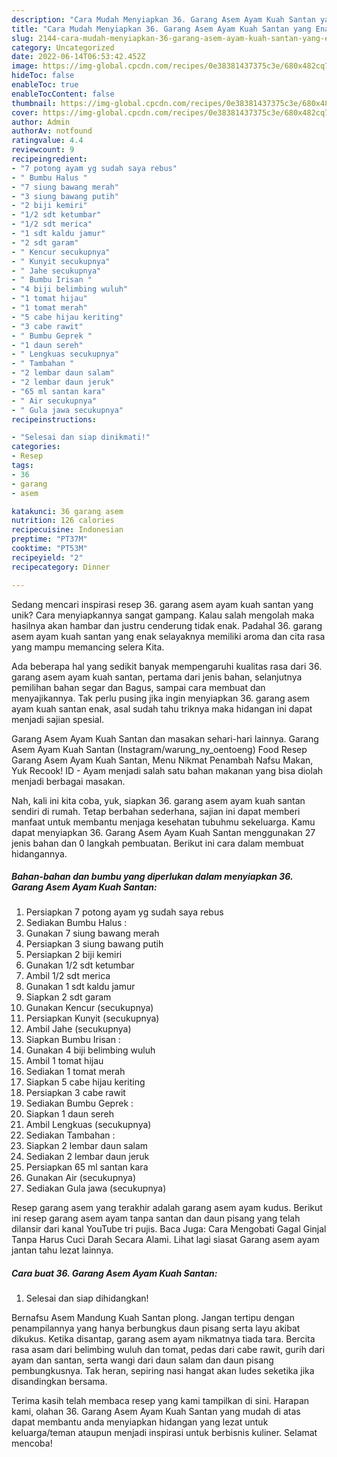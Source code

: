 ```yaml
---
description: "Cara Mudah Menyiapkan 36. Garang Asem Ayam Kuah Santan yang Enak"
title: "Cara Mudah Menyiapkan 36. Garang Asem Ayam Kuah Santan yang Enak"
slug: 2144-cara-mudah-menyiapkan-36-garang-asem-ayam-kuah-santan-yang-enak
category: Uncategorized
date: 2022-06-14T06:53:42.452Z
image: https://img-global.cpcdn.com/recipes/0e38381437375c3e/680x482cq70/36-garang-asem-ayam-kuah-santan-foto-resep-utama.jpg
hideToc: false
enableToc: true
enableTocContent: false
thumbnail: https://img-global.cpcdn.com/recipes/0e38381437375c3e/680x482cq70/36-garang-asem-ayam-kuah-santan-foto-resep-utama.jpg
cover: https://img-global.cpcdn.com/recipes/0e38381437375c3e/680x482cq70/36-garang-asem-ayam-kuah-santan-foto-resep-utama.jpg
author: Admin
authorAv: notfound
ratingvalue: 4.4
reviewcount: 9
recipeingredient:
- "7 potong ayam yg sudah saya rebus"
- " Bumbu Halus "
- "7 siung bawang merah"
- "3 siung bawang putih"
- "2 biji kemiri"
- "1/2 sdt ketumbar"
- "1/2 sdt merica"
- "1 sdt kaldu jamur"
- "2 sdt garam"
- " Kencur secukupnya"
- " Kunyit secukupnya"
- " Jahe secukupnya"
- " Bumbu Irisan "
- "4 biji belimbing wuluh"
- "1 tomat hijau"
- "1 tomat merah"
- "5 cabe hijau keriting"
- "3 cabe rawit"
- " Bumbu Geprek "
- "1 daun sereh"
- " Lengkuas secukupnya"
- " Tambahan "
- "2 lembar daun salam"
- "2 lembar daun jeruk"
- "65 ml santan kara"
- " Air secukupnya"
- " Gula jawa secukupnya"
recipeinstructions:

- "Selesai dan siap dinikmati!"
categories:
- Resep
tags:
- 36
- garang
- asem

katakunci: 36 garang asem 
nutrition: 126 calories
recipecuisine: Indonesian
preptime: "PT37M"
cooktime: "PT53M"
recipeyield: "2"
recipecategory: Dinner

---
```





Sedang mencari inspirasi resep 36. garang asem ayam kuah santan yang unik? Cara menyiapkannya sangat gampang. Kalau salah mengolah maka hasilnya akan hambar dan justru cenderung tidak enak. Padahal 36. garang asem ayam kuah santan yang enak selayaknya memiliki aroma dan cita rasa yang mampu memancing selera Kita.





Ada beberapa hal yang sedikit banyak mempengaruhi kualitas rasa dari 36. garang asem ayam kuah santan, pertama dari jenis bahan, selanjutnya pemilihan bahan segar dan Bagus, sampai cara membuat dan menyajikannya. Tak perlu pusing jika ingin menyiapkan 36. garang asem ayam kuah santan enak,      asal sudah tahu triknya maka hidangan ini dapat menjadi sajian spesial.














Garang Asem Ayam Kuah Santan dan masakan sehari-hari lainnya. Garang Asem Ayam Kuah Santan (Instagram/warung_ny_oentoeng) Food Resep Garang Asem Ayam Kuah Santan, Menu Nikmat Penambah Nafsu Makan, Yuk Recook! ID - Ayam menjadi salah satu bahan makanan yang bisa diolah menjadi berbagai masakan.






Nah, kali ini kita coba, yuk, siapkan 36. garang asem ayam kuah santan sendiri di rumah. Tetap berbahan sederhana, sajian ini dapat memberi manfaat untuk membantu menjaga kesehatan tubuhmu sekeluarga. Kamu dapat menyiapkan 36. Garang Asem Ayam Kuah Santan menggunakan 27 jenis bahan dan 0 langkah pembuatan. Berikut ini cara dalam membuat hidangannya.

<!--inarticleads1-->

##### Bahan-bahan dan bumbu yang diperlukan dalam menyiapkan 36. Garang Asem Ayam Kuah Santan:

1. Persiapkan 7 potong ayam yg sudah saya rebus
1. Sediakan  Bumbu Halus :
1. Gunakan 7 siung bawang merah
1. Persiapkan 3 siung bawang putih
1. Persiapkan 2 biji kemiri
1. Gunakan 1/2 sdt ketumbar
1. Ambil 1/2 sdt merica
1. Gunakan 1 sdt kaldu jamur
1. Siapkan 2 sdt garam
1. Gunakan  Kencur (secukupnya)
1. Persiapkan  Kunyit (secukupnya)
1. Ambil  Jahe (secukupnya)
1. Siapkan  Bumbu Irisan :
1. Gunakan 4 biji belimbing wuluh
1. Ambil 1 tomat hijau
1. Sediakan 1 tomat merah
1. Siapkan 5 cabe hijau keriting
1. Persiapkan 3 cabe rawit
1. Sediakan  Bumbu Geprek :
1. Siapkan 1 daun sereh
1. Ambil  Lengkuas (secukupnya)
1. Sediakan  Tambahan :
1. Siapkan 2 lembar daun salam
1. Sediakan 2 lembar daun jeruk
1. Persiapkan 65 ml santan kara
1. Gunakan  Air (secukupnya)
1. Sediakan  Gula jawa (secukupnya)


Resep garang asem yang terakhir adalah garang asem ayam kudus. Berikut ini resep garang asem ayam tanpa santan dan daun pisang yang telah dilansir dari kanal YouTube tri pujis. Baca Juga: Cara Mengobati Gagal Ginjal Tanpa Harus Cuci Darah Secara Alami. Lihat lagi siasat Garang asem ayam jantan tahu lezat lainnya. 

<!--inarticleads2-->

##### Cara buat 36. Garang Asem Ayam Kuah Santan:


1. Selesai dan siap dihidangkan!

Bernafsu Asem Mandung Kuah Santan plong. Jangan tertipu dengan penampilannya yang hanya berbungkus daun pisang serta layu akibat dikukus. Ketika disantap, garang asem ayam nikmatnya tiada tara. Bercita rasa asam dari belimbing wuluh dan tomat, pedas dari cabe rawit, gurih dari ayam dan santan, serta wangi dari daun salam dan daun pisang pembungkusnya. Tak heran, sepiring nasi hangat akan ludes seketika jika disandingkan bersama. 

Terima kasih telah membaca resep yang kami tampilkan di sini. Harapan kami, olahan 36. Garang Asem Ayam Kuah Santan yang mudah di atas dapat membantu anda menyiapkan hidangan yang lezat untuk keluarga/teman ataupun menjadi inspirasi untuk berbisnis kuliner. Selamat mencoba!
